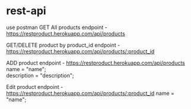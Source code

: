 # rest-api
use postman
GET All products endpoint - https://restproduct.herokuapp.com/api/products

GET/DELETE product by product_id endpoint - https://restproduct.herokuapp.com/api/products/:product_id

ADD product endpoint - https://restproduct.herokuapp.com/api/products
 		name = "name";  
		description = "description";

Edit product endpoint - https://restproduct.herokuapp.com/api/products/:product_id
 		name = "name"; 

